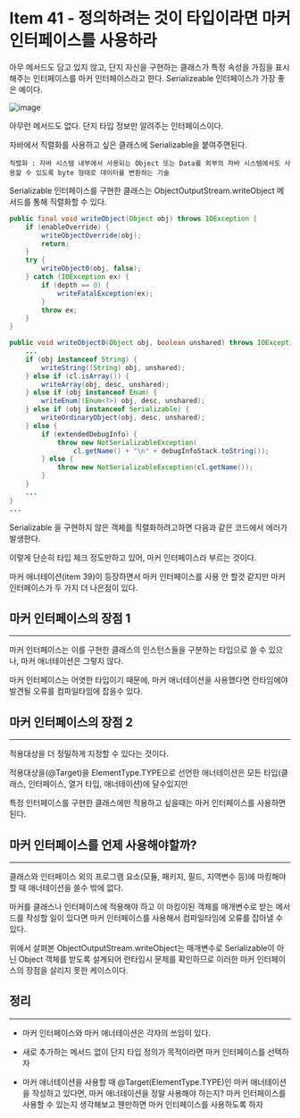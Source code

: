 # Item 41 - 정의하려는 것이 타입이라면 마커 인터페이스를 사용하라

아무 메서드도 담고 있지 않고, 단지 자신을 구현하는 클래스가 특정 속성을 가짐을 표시 해주는 인터페이스를 마커 인터페이스라고 한다.
Serializeable 인터페이스가 가장 좋은 예이다.

![image](https://github.com/Effective-Java-Study-2023/Effective_Java/assets/123082067/e3779251-719b-4d2a-837e-193578b9c140)

아무런 메서드도 없다.
단지 타입 정보만 알려주는 인터페이스이다.

자바에서 직렬화를 사용하고 싶은 클래스에 Serializable을 붙여주면된다.

    직렬화 : 자바 시스템 내부에서 사용되는 Object 또는 Data를 외부의 자바 시스템에서도 사용할 수 있도록 byte 형태로 데이터를 변환하는 기술

Serializable 인터페이스를 구현한 클래스는 ObjectOutputStream.writeObject 메서드를 통해 직렬화할 수 있다.

```Java
public final void writeObject(Object obj) throws IOException {
    if (enableOverride) {
        writeObjectOverride(obj);
        return;
    }
    try {
        writeObject0(obj, false);
    } catch (IOException ex) {
        if (depth == 0) {
            writeFatalException(ex);
        }
        throw ex;
    }
}
```

```Java
public void writeObject0(Object obj, boolean unshared) throws IOException {
    ...
    if (obj instanceof String) {
        writeString((String) obj, unshared);
    } else if (cl.isArray()) {
        writeArray(obj, desc, unshared);
    } else if (obj instanceof Enum) {
        writeEnum((Enum<?>) obj, desc, unshared);
    } else if (obj instanceof Serializable) {
        writeOrdinaryObject(obj, desc, unshared);
    } else {
        if (extendedDebugInfo) {
            throw new NotSerializableException(
                cl.getName() + "\n" + debugInfoStack.toString());
        } else {
            throw new NotSerializableException(cl.getName());
        }
    }
    ...
}
...
```

Serializable 을 구현하지 않은 객체를 직렬화하려고하면 다음과 같은 코드에서 에러가 발생한다.

이렇게 단순히 타입 체크 정도만하고 있어, 마커 인터페이스라 부르는 것이다.

마커 애너테이션(item 39)이 등장하면서 마커 인터페이스를 사용 안 할것 같지만 마커 인터페이스가 두 가지 더 나은점이 있다.

## 마커 인터페이스의  장점 1

<hr>

마커 인터페이스는 이를 구현한 클래스의 인스턴스들을 구분하는 타입으로 쓸 수 있으나, 마커 애너테이션은 그렇지 않다.

마커 인터페이스는 어엿한 타입이기 때문에, 마커 애너테이션을 사용했다면 런타임에야 발견될 오류를 컴파일타임에 잡을수 있다.

## 마커 인터페이스의  장점 2

<hr>

적용대상을 더 정밀하게 지정할 수 있다는 것이다.

적용대상을(@Target)을 ElementType.TYPE으로 선언한 애너테이션은 모든 타입(클래스, 인터페이스, 열거 타입, 애너테이션)에 달수있지만

특정 인터페이스를 구현한 클래스에만 적용하고 싶을때는 마커 인터페이스를 사용하면 된다.

## 마커 인터페이스를 언제 사용해야할까?

<hr>

클래스와 인터페이스 외의 프로그램 요소(모듈, 패키지, 필드, 지역변수 등)에 마킹해야 할 때 애너테이션을 쓸수 밖에 없다.

마커를 클래스나 인터페이스에 적용해야 하고 이 마킹이된 객체를 매개변수로 받는 메서드를 작성할 일이 있다면 마커 인터페이스를 사용해서 컴파일타임에 오류를 잡아낼 수 있다.

위에서 살펴본 ObjectOutputStream.writeObject는 매개변수로 Serializable이 아닌 Object 객체를 받도록 설계되어 런타임시 문제를 확인하므로 이러한 마커 인터페이스의 장점을 살리지 못한 케이스이다.

## 정리

<hr>

- 마커 인터페이스와 마커 애너테이션은 각자의 쓰임이 있다.

- 새로 추가하는 메서드 없이 단지 타입 정의가 목적이라면 마커 인터페이스를 선택하자

- 마커 애너테이션을 사용할 때 @Target(ElementType.TYPE)인 마커 애너테이션을 작성하고 있다면,
  마커 애너테이션을 정말 사용해야 하는지? 마커 인터페이스를 사용할 수 있는지 생각해보고
  웬만하면 마커 인터페이스를 사용하도록 하자